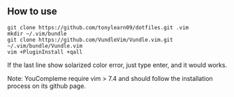 ## How to use
```
git clone https://github.com/tonylearn09/dotfiles.git .vim
mkdir ~/.vim/bundle
git clone https://github.com/VundleVim/Vundle.vim.git ~/.vim/bundle/Vundle.vim
vim +PluginInstall +qall
```
If the last line show solarized color error, just type enter, and it would works.

Note: YouCompleme require vim > 7.4 and should follow the installation process on its github page.
